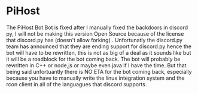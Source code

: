 # PiHost
The PiHost Bot
Bot is fixed after I manually fixed the backdoors in discord py, I will not be making this version Open Source because of the license that discord.py has (doesn't allow forking) .  Unfortunatly the discord.py team has announced that they are ending support for discord.py hence the bot will have to be rewritten, this is not as big of a deal as it sounds like but it will be a roadblock for the bot coming back.  The bot will probably be rewritten in C++ or node,js or maybe even java if I have the time.  But that being said unfortuantly there is NO ETA for the bot coming back, especially because you have to manually write the linux integration system and the rcon client in all of the languagues that discord supports.
